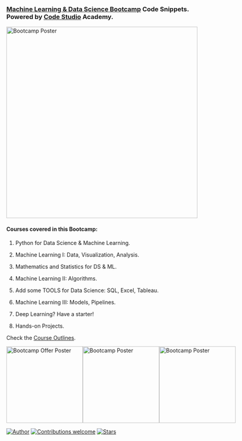 ### [Machine Learning & Data Science Bootcamp](https://www.facebook.com/codestudio4/photos/a.1084735268539638/1962670440746112/) Code Snippets. Powered by [Code Studio](https://www.facebook.com/codestudio4) Academy. 

<img src="https://github.com/utshabkg/ML-DS-Bootcamp/blob/main/posters/youtube%20banner.png" alt="Bootcamp Poster" width="500"/>

#### Courses covered in this Bootcamp:

1. Python for Data Science & Machine Learning.

2. Machine Learning I: Data, Visualization, Analysis.

3. Mathematics and Statistics for DS & ML.

4. Machine Learning II: Algorithms.

5. Add some TOOLS for Data Science: SQL, Excel, Tableau.

6. Machine Learning III: Models, Pipelines.

7. Deep Learning? Have a starter! 

8. Hands-on Projects.

Check the [Course Outlines](https://forms.gle/WtJXecHmUhPiSAEg7).

<div style="display:flex; flex-direction: row;">
<img src="https://github.com/utshabkg/ML-DS-Bootcamp/blob/main/posters/bootcamp%20poster.jpg" alt="Bootcamp Offer Poster" width="200"/>
<img src="https://github.com/utshabkg/ML-DS-Bootcamp/blob/main/posters/bootcamp%20poster2.jpg" alt="Bootcamp Poster" width="200"/>
<img src="https://github.com/utshabkg/ML-DS-Bootcamp/blob/main/posters/orientation%20poster.jpg" alt="Bootcamp Poster" width="200"/>
</div>

[![Author](https://img.shields.io/badge/author-utshabkg-red)](https://github.com/utshabkg/)
[![Contributions welcome](https://img.shields.io/badge/contributions-welcome-blue.svg?style=flat)](https://github.com/utshabkg/ML-DS-Bootcamp/)
[![Stars](https://img.shields.io/github/stars/utshabkg/ML-DS-Bootcamp?style=social)](https://github.com/utshabkg/ML-DS-Bootcamp/stargazers)
